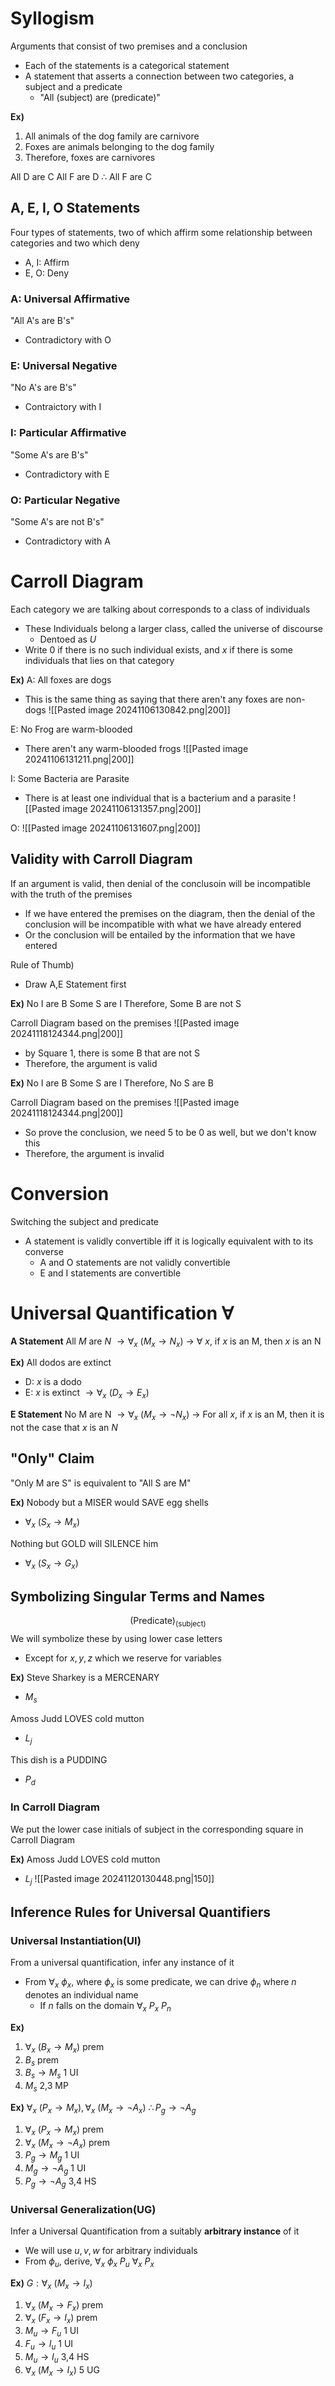 # Syllogism
Arguments that consist of two premises and a conclusion
- Each of the statements is a categorical statement
- A statement that asserts a connection between two categories, a subject and a predicate
	- "All (subject) are (predicate)"

**Ex)**
1. All animals of the dog family are carnivore
2. Foxes are animals belonging to the dog family
3. Therefore, foxes are carnivores

All D are C
All F are D
$\therefore$ All F are C

## A, E, I, O Statements
Four types of statements, two of which affirm some relationship between categories and two which deny
- A, I: Affirm
- E, O: Deny

### A: Universal Affirmative
"All A's are B's"
- Contradictory with O

### E: Universal Negative
"No A's are B's"
- Contraictory with I

### I: Particular Affirmative
"Some A's are B's"
- Contradictory with E

### O: Particular Negative
"Some A's are not B's"
- Contradictory with A

# Carroll Diagram
Each category we are talking about corresponds to a class of individuals
- These Individuals belong a larger class, called the universe of discourse
	- Dentoed as $U$
- Write 0 if there is no such individual exists, and $x$ if there is some individuals that lies on that category


**Ex)** 
A: All foxes are dogs
- This is the same thing as saying that there aren't any foxes are non-dogs
![[Pasted image 20241106130842.png|200]]

E: No Frog are warm-blooded
- There aren't any warm-blooded frogs
![[Pasted image 20241106131211.png|200]]

I: Some Bacteria are Parasite
- There is at least one individual that is a bacterium and a parasite
![[Pasted image 20241106131357.png|200]]

O: 
![[Pasted image 20241106131607.png|200]]

## Validity with Carroll Diagram
If an argument is valid, then denial of the conclusoin will be incompatible with the truth of the premises
- If we have entered the premises on the diagram, then the denial of the conclusion will be incompatible with what we have already entered
- Or the conclusion will be entailed by the information that we have entered

Rule of Thumb)
- Draw A,E Statement first

**Ex)**
No I are B
Some S are I
Therefore, Some B are not S

Carroll Diagram based on the premises
![[Pasted image 20241118124344.png|200]]
- by Square 1, there is some B that are not S
- Therefore, the argument is valid

**Ex)**
No I are B
Some S are I
Therefore, No S are B

Carroll Diagram based on the premises
![[Pasted image 20241118124344.png|200]]
- So prove the conclusion, we need 5 to be 0 as well, but we don't know this
- Therefore, the argument is invalid
# Conversion
Switching the subject and predicate
- A statement is validly convertible iff it is logically equivalent with to its converse
	- A and O statements are not validly convertible
	- E and I statements are convertible

# Universal Quantification $\forall \text{ }$
**A Statement**
All $M$ are $N$
$\to \forall_{x} \text{ }(M_{x}\to N_{x})$
$\to$ $\forall \text{ }x$, if $x$ is an M, then $x$ is an N

**Ex)**
All dodos are extinct
- D: $x$ is a dodo
- E: $x$ is extinct
$\to \forall_{x} \text{ }(D_{x}\to E_{x})$

**E Statement**
No M are N
$\to \forall_{x} \text{ }(M_{x}\to \neg N_{x})$
$\to$ For all $x$, if $x$ is an M, then it is not the case that $x$ is an $N$

## "Only" Claim
"Only M are S" is equivalent to "All S are M"

**Ex)**
Nobody but a MISER would SAVE egg shells
- $\forall_{x} \text{ }(S_{x}\to M_{x})$

Nothing but GOLD will SILENCE him
- $\forall_{x} \text{ }(S_{x}\to G_{x})$

## Symbolizing Singular Terms and Names
$$\text{(Predicate)}_{\text{(subject)}}$$
We will symbolize these by using lower case letters
- Except for $x,y,z$ which we reserve for variables

**Ex)**
Steve Sharkey is a MERCENARY
- $M_{s}$

Amoss Judd LOVES cold mutton
- $L_{j}$

This dish is a PUDDING
- $P_{d}$

### In Carroll Diagram
We put the lower case initials of subject in the corresponding square in Carroll Diagram

**Ex)**
Amoss Judd LOVES cold mutton
- $L_{j}$
![[Pasted image 20241120130448.png|150]]

## Inference Rules for Universal Quantifiers
### Universal Instantiation(UI)
From a universal quantification, infer any instance of it
- From $\forall_{x} \text{ }\phi_{x}$, where $\phi_{x}$ is some predicate, we can drive $\phi_{n}$ where $n$ denotes an individual name
	- If $n$ falls on the domain
	$\forall_{x} \text{ }P_{x}$
	$P_{n}$

**Ex)**
1. $\forall_{x} \text{ }(B_{x}\to M_{x})$   prem
2. $B_{s}$                      prem 
3. $B_{s}\to M_{s}$           1 UI
4. $M_{s}$                     2,3 MP

**Ex)**
$\forall_{x} \text{ }(P_{x}\to M_{x}), \forall_{x} \text{ }(M_{x}\to \neg A_{x})\text{ }\therefore P_{g}\to \neg A_{g}$
1. $\forall_{x} \text{ }(P_{x}\to M_{x})$     prem
2. $\forall_{x} \text{ }(M_{x}\to \neg A_{x})$  prem
3. $P_{g}\to M_{g}$             1 UI
4. $M_{g}\to \neg A_{g}$          1 UI
5. $P_{g}\to \neg A_{g}$           3,4 HS

### Universal Generalization(UG)
Infer a Universal Quantification from a suitably **arbitrary instance** of it
- We will use $u, v, w$ for arbitrary individuals
- From $\phi_{u}$, derive, $\forall_{x} \text{ }\phi_{x}$
	$P_{u}$
	$\forall_{x} \text{ }P_{x}$

**Ex)**
$G: \forall_{x} \text{ }(M_{x}\to I_{x})$
1. $\forall_{x} \text{ }(M_{x}\to F_{x})$   prem
2. $\forall_{x} \text{ }(F_{x}\to I_{x})$     prem
3. $M_{u}\to F_{u}$          1 UI
4. $F_{u}\to I_{u}$            1 UI
5. $M_{u}\to I_{u}$           3,4 HS
6. $\forall_{x} \text{ }(M_{x}\to I_{x})$   5 UG